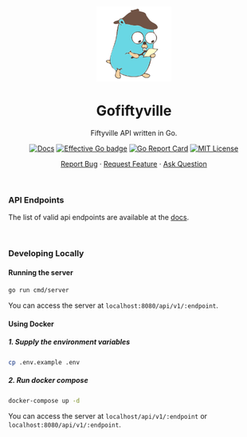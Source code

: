 <div align="center">
    <img height=150 src="https://raw.githubusercontent.com/seyLu/gofiftyville/main/detective-golang.svg" alt="gofiftyville icon">
    <h1>Gofiftyville</h1>
    <p>Fiftyville API written in Go.</p>
    <p>
        <a href="https://seylu.github.io/gofiftyville/docs"><img src="https://img.shields.io/badge/gofityville-docs-68d6e1" alt="Docs"></a>
        <a href="https://https://go.dev/doc/effective_go"><img src="https://img.shields.io/badge/code%20style-effective_go-007d9c.svg" alt="Effective Go badge"></a>
        <a href="https://goreportcard.com/report/github.com/seyLu/gofiftyville"><img src="https://goreportcard.com/badge/github.com/seyLu/gofiftyville" alt="Go Report Card"></a>
        <a href="https://github.com/seyLu/gofiftyville/blob/main/LICENSE"><img src="https://img.shields.io/github/license/seyLu/gofiftyville.svg" alt="MIT License"></a>
    </p>
    <p>
        <a href="https://github.com/seyLu/gofiftyville/issues/new">Report Bug</a>
        ·
        <a href="https://github.com/seyLu/gofiftyville/issues/new">Request Feature</a>
        ·
        <a href="https://github.com/seyLu/gofiftyville/discussions">Ask Question</a>
    </p>
</div>

<br>

### API Endpoints

The list of valid api endpoints are available at the [docs](https://seylu.github.io/gofiftyville/docs).

<br>

### Developing Locally

#### Running the server

```bash
go run cmd/server
```

You can access the server at `localhost:8080/api/v1/:endpoint`.

#### Using Docker

##### 1. Supply the environment variables

```bash
cp .env.example .env
```

##### 2. Run docker compose

```bash
docker-compose up -d
```

You can access the server at `localhost/api/v1/:endpoint` or `localhost:8080/api/v1/:endpoint`.
